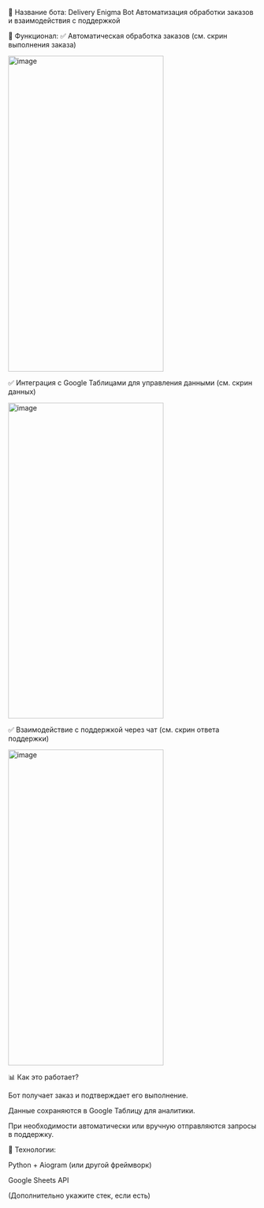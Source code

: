 🤖 Название бота: Delivery Enigma Bot
Автоматизация обработки заказов и взаимодействия с поддержкой

🔹 Функционал:
✅ Автоматическая обработка заказов (см. скрин выполнения заказа)

<img width="315" height="640" alt="image" src="https://github.com/user-attachments/assets/7c42fd15-903d-41d6-9476-5c39900056b3" />

✅ Интеграция с Google Таблицами для управления данными (см. скрин данных)

<img width="315" height="640" alt="image" src="https://github.com/user-attachments/assets/4655f0d0-8fa6-4bc2-8aa6-e2e095f90f1f" />

✅ Взаимодействие с поддержкой через чат (см. скрин ответа поддержки)

<img width="315" height="640" alt="image" src="https://github.com/user-attachments/assets/65f51cb8-7ee2-4e86-b818-3bc06203f18a" />


📊 Как это работает?

Бот получает заказ и подтверждает его выполнение.

Данные сохраняются в Google Таблицу для аналитики.

При необходимости автоматически или вручную отправляются запросы в поддержку.

🚀 Технологии:

Python + Aiogram (или другой фреймворк)

Google Sheets API

(Дополнительно укажите стек, если есть)
